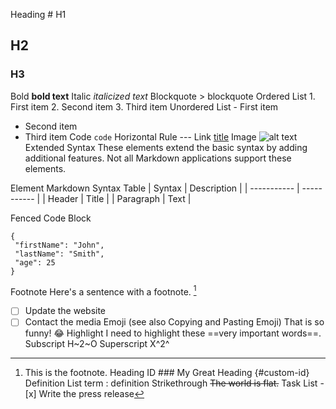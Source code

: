 Heading # H1
## H2
### H3
Bold    **bold text**
Italic  *italicized text*
Blockquote  > blockquote
Ordered List    1. First item
2. Second item
3. Third item
Unordered List  - First item
- Second item
- Third item
Code    `code`
Horizontal Rule ---
Link    [title](https://www.example.com)
Image   ![alt text](image.jpg)
Extended Syntax
These elements extend the basic syntax by adding additional features. Not all Markdown applications support these elements.

Element Markdown Syntax
Table   | Syntax | Description |
| ----------- | ----------- |
| Header | Title |
| Paragraph | Text |

Fenced Code Block  
 ```
{
  "firstName": "John",
  "lastName": "Smith",
  "age": 25
}
```
Footnote    Here's a sentence with a footnote. [^1]

[^1]: This is the footnote.
Heading ID  ### My Great Heading {#custom-id}
Definition List term
: definition
Strikethrough   ~~The world is flat.~~
Task List   - [x] Write the press release
- [ ] Update the website
- [ ] Contact the media
Emoji
(see also Copying and Pasting Emoji)    That is so funny! :joy:
Highlight   I need to highlight these ==very important words==.
Subscript   H~2~O
Superscript X^2^